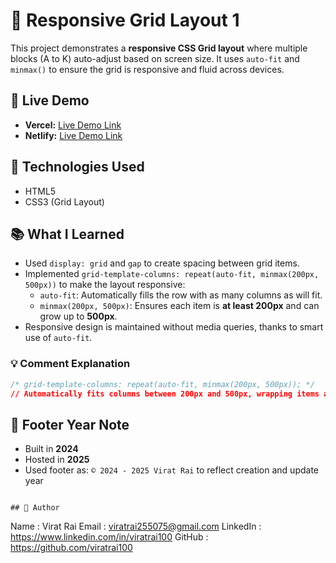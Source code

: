 # 📐 Responsive Grid Layout 1

This project demonstrates a **responsive CSS Grid layout** where multiple blocks (A to K) auto-adjust based on screen size. It uses `auto-fit` and `minmax()` to ensure the grid is responsive and fluid across devices.

## 🔗 Live Demo

- **Vercel:**  [Live Demo Link](https://css-responsive-grid1-by-virtrai.vercel.app/)
- **Netlify:** [Live Demo Link](https://css-responsive-grid1-by-virtrai.netlify.app/)

## 🚀 Technologies Used

- HTML5
- CSS3 (Grid Layout)

## 📚 What I Learned

- Used `display: grid` and `gap` to create spacing between grid items.
- Implemented `grid-template-columns: repeat(auto-fit, minmax(200px, 500px))` to make the layout responsive:
  - `auto-fit`: Automatically fills the row with as many columns as will fit.
  - `minmax(200px, 500px)`: Ensures each item is **at least 200px** and can grow up to **500px**.
- Responsive design is maintained without media queries, thanks to smart use of `auto-fit`.

### 💡 Comment Explanation

```css
/* grid-template-columns: repeat(auto-fit, minmax(200px, 500px)); */
// Automatically fits columns between 200px and 500px, wrapping items as screen size changes
```

## 📝 Footer Year Note
- Built in **2024**
- Hosted in **2025**
- Used footer as: `© 2024 - 2025 Virat Rai` to reflect creation and update year

```

## 📝 Author

```
Name     : Virat Rai
Email    : viratrai255075@gmail.com
LinkedIn : https://www.linkedin.com/in/viratrai100
GitHub   : https://github.com/viratrai100
```